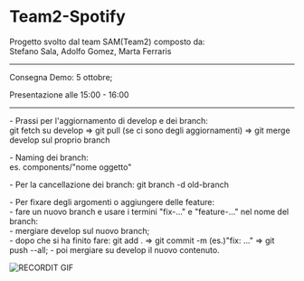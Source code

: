 # Team2-Spotify
<p>Progetto svolto dal team SAM(Team2) composto da:<br>
Stefano Sala, Adolfo Gomez, Marta Ferraris</p>

<hr/>

Consegna Demo: 5 ottobre;
<p>Presentazione alle 15:00 - 16:00</p>

<hr/>

<p>- Prassi per l'aggiornamento di develop e dei branch:<br/>
git fetch su develop => 
git pull (se ci sono degli aggiornamenti) => 
git merge develop sul proprio branch</p>

<p>- Naming dei branch:<br/>
  es. components/"nome oggetto"</p> 
  
<p>- Per la cancellazione dei branch: git branch -d old-branch</p>

<p>- Per fixare degli argomenti o aggiungere delle feature:<br/>
  - fare un nuovo branch e usare i termini "fix-..." e "feature-..." nel nome del branch:<br/>
  - mergiare develop sul nuovo branch;<br/>
  - dopo che si ha finito fare: git add . => git commit -m (es.)"fix: ..." => git push --all;
  - poi mergiare su develop il nuovo contenuto.</p>

![RECORDIT GIF](https://i.pinimg.com/originals/6c/90/28/6c90288d7e10d46d18895f17f420a92c.gif)
